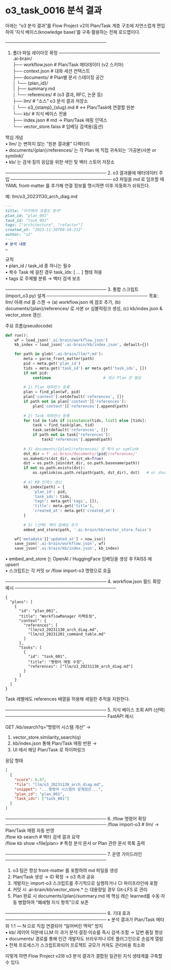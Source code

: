 # o3_task_0016 분석 결과

아래는 “o3 분석 결과”를 Flow Project v2의 Plan/Task 계층 구조에 자연스럽게 편입하여 ‘지식 베이스(knowledge base)’를 구축‧활용하는 전체 로드맵이다.  

────────────────────────────────
1. 폴더·파일 레이아웃 확정
────────────────────────────────
.ai-brain/  
├── workflow.json             # Plan/Task 메타데이터 (v2 스키마)  
├── context.json              # 대화 세션 컨텍스트  
├── documents/                # Plan별 문서 스테이징 공간  
│   └── {plan_id}/  
│       ├── summary.md  
│       └── references/       # (o3 결과, RFC, 논문 등)  
├── llm/                      # “소스” o3 분석 결과 저장소  
│   └── o3_{stamp}_{slug}.md  # ↔ Plan/Task에 연결할 원본  
└── kb/                       # 지식 베이스 전용  
    ├── index.json            # md → Plan/Task 매핑 인덱스  
    └── vector_store.faiss    # 임베딩 검색용(옵션)  

핵심 개념  
• llm/ 는 변하지 않는 “원본 결과물” 디렉터리  
• documents/{plan}/references/ 는 각 Plan 에 직접 귀속되는 ‘가공본(사본 or symlink)’  
• kb/ 는 검색·질의 응답을 위한 색인 및 벡터 스토어 저장소  

────────────────────────────────
2. o3 결과물에 메타데이터 주입
────────────────────────────────
o3 파일을 md 로 덤프할 때 YAML front-matter 를 추가해 연결 정보를 명시하면 이후 자동화가 쉬워진다.

예: llm/o3_20231130_arch_diag.md
```md
---
title: "아키텍처 흐름도 분석"
plan_id: "plan_001"
task_id: "task_001"
tags: ["architecture", "refactor"]
created_at: "2023-11-30T08:58:21Z"
author: "o3"
---
# 분석 내용
…
```

규칙  
• plan_id / task_id 중 하나는 필수  
• 복수 Task 에 걸친 경우 task_ids: [ … ] 형태 허용  
• tags 로 주제별 분류 → 벡터 검색 보조  

────────────────────────────────
3. 통합 스크립트 (import_o3.py) 설계
────────────────────────────────
목표: llm/ 아래 md 를 스캔 → (a) workflow.json 에 참조 추가, (b) documents/{plan}/references/ 로 사본 or 심볼릭링크 생성, (c) kb/index.json & vector_store 갱신.

주요 흐름(pseudocode)

```python
def run():
    wf = load_json('.ai-brain/workflow.json')
    kb_index = load_json('.ai-brain/kb/index.json', default={})

    for path in glob('.ai-brain/llm/*.md'):
        meta = parse_front_matter(path)
        pid = meta.get('plan_id')
        tids = meta.get('task_id') or meta.get('task_ids', [])
        if not pid:
            continue                       # 최소 Plan 은 필요
        
        # 1) Plan 레퍼런스 등록
        plan = find_plan(wf, pid)
        plan['context'].setdefault('references', [])
        if path not in plan['context']['references']:
            plan['context']['references'].append(path)
        
        # 2) Task 레퍼런스 등록
        for tid in tids if isinstance(tids, list) else [tids]:
            task = find_task(plan, tid)
            task.setdefault('references', [])
            if path not in task['references']:
                task['references'].append(path)
        
        # 3) documents/{plan}/references/ 로 복사 or symlink
        dst_dir = f'.ai-brain/documents/{pid}/references/'
        os.makedirs(dst_dir, exist_ok=True)
        dst = os.path.join(dst_dir, os.path.basename(path))
        if not os.path.exists(dst):
            os.symlink(os.path.relpath(path, dst_dir), dst)   # or shutil.copy
        
        # 4) KB 인덱스 갱신
        kb_index[path] = {
            'plan_id': pid,
            'task_ids': tids,
            'tags': meta.get('tags', []),
            'title': meta.get('title'),
            'created_at': meta.get('created_at')
        }
        
        # 5) (선택) 벡터 임베딩 추가
        embed_and_store(path, '.ai-brain/kb/vector_store.faiss')

    wf['metadata']['updated_at'] = now_iso()
    save_json('.ai-brain/workflow.json', wf)
    save_json('.ai-brain/kb/index.json', kb_index)
```

• embed_and_store 는 OpenAI / HuggingFace 임베딩을 생성 후 FAISS 에 upsert  
• 스크립트는 각 커밋 or /flow import-o3 명령으로 호출  

────────────────────────────────
4. workflow.json 필드 확장 예시
────────────────────────────────
```jsonc
{
  "plans": [
    {
      "id": "plan_001",
      "title": "WorkflowManager 리팩토링",
      "context": {
        "references": [
          "llm/o3_20231130_arch_diag.md",
          "llm/o3_20231201_command_table.md"
        ]
      },
      "tasks": [
        {
          "id": "task_001",
          "title": "명령어 매핑 수정",
          "references": ["llm/o3_20231130_arch_diag.md"]
        }
      ]
    }
  ]
}
```

Task 레벨에도 references 배열을 허용해 세밀한 추적을 지원한다.

────────────────────────────────
5. 지식 베이스 조회 API (선택)
────────────────────────────────
FastAPI 예시:

GET /kb/search?q=“명령어 시스템 개선” →  
1) vector_store.similarity_search(q)  
2) kb/index.json 통해 Plan/Task 매핑 반환 →  
3) UI 에서 해당 Plan/Task 로 하이퍼링크

응답 형태
```json
[
  {
    "score": 0.87,
    "file": "llm/o3_20231130_arch_diag.md",
    "snippet": "...명령어 시스템의 문제점은...",
    "plan_id": "plan_001",
    "task_ids": ["task_001"]
  }
]
```

────────────────────────────────
6. /flow 명령어 확장
────────────────────────────────
/flow import-o3             # llm/ → Plan/Task 매핑 자동 반영  
/flow kb search <query>     # 벡터 검색 결과 요약  
/flow kb show <file|plan>   # 특정 분석 문서 or Plan 관련 문서 목록 출력  

────────────────────────────────
7. 운영 가이드라인
────────────────────────────────
1) o3 팀은 항상 front-matter 를 포함하여 md 파일을 생성  
2) Plan/Task 생성 → ID 확정 → o3 측과 공유  
3) 개발자는 import-o3 스크립트를 주기적으로 실행하거나 CI 파이프라인에 포함  
4) 커밋 시 .ai-brain/kb/vector_store.* 는 대용량일 경우 Git-LFS 로 관리  
5) Plan 완료 시 documents/{plan}/summary.md 에 핵심 레슨 learned를 수동·자동 병합하여 “폐쇄형 지식 항목”으로 보존  

────────────────────────────────
8. 기대 효과
────────────────────────────────
• 분석 결과가 Plan/Task 메타와 1:1 ― N 으로 직접 연결되어 “잃어버린 맥락” 방지  
• kb/ 레이어 덕분에 LLM 이 과거 분석·결정·이슈를 즉시 검색·조합 → 답변 품질 향상  
• documents/ 경로를 통해 인간 개발자도 브라우저나 IDE 플러그인으로 손쉽게 열람  
• 전체 프로세스가 스크립트화되어 프로젝트 규모가 커져도 관리비용 최소화  

이렇게 하면 Flow Project v2와 o3 분석 결과가 결합된 일관된 지식 생태계를 구축할 수 있다.